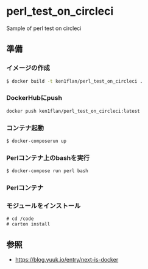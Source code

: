 # perl_test_on_circleci
Sample of perl test on circleci

## 準備

### イメージの作成

```bash
$ docker build -t ken1flan/perl_test_on_circleci .
```

### DockerHubにpush

```bash
docker push ken1flan/perl_test_on_circleci:latest
```

### コンテナ起動

```bash
$ docker-composerun up
```

### Perlコンテナ上のbashを実行

```bash
$ docker-compose run perl bash
```

### Perlコンテナ

### モジュールをインストール

```console
# cd /code
# carton install
```



## 参照

- https://blog.yuuk.io/entry/next-is-docker